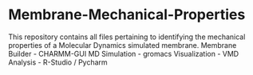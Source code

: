 # Membrane-Mechanical-Properties

This repository contains all files pertaining to identifying the mechanical properties of a Molecular Dynamics simulated membrane.
Membrane Builder - CHARMM-GUI
MD Simulation - gromacs
Visualization - VMD
Analysis - R-Studio / Pycharm
